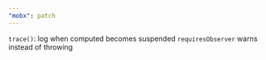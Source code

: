 ```yaml
---
"mobx": patch
---
```


`trace()`: log when computed becomes suspended
`requiresObserver` warns instead of throwing
